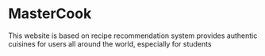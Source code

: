 # MasterCook
This website is based on recipe recommendation system provides authentic cuisines for users all around the world, especially for students
